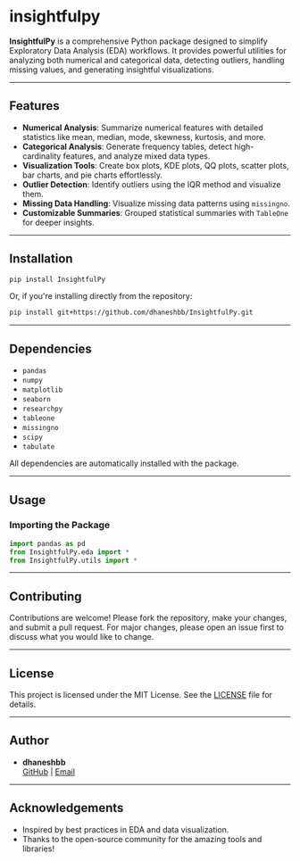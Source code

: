 # insightfulpy

**InsightfulPy** is a comprehensive Python package designed to simplify Exploratory Data Analysis (EDA) workflows. It provides powerful utilities for analyzing both numerical and categorical data, detecting outliers, handling missing values, and generating insightful visualizations.

---

## Features

-  **Numerical Analysis**: Summarize numerical features with detailed statistics like mean, median, mode, skewness, kurtosis, and more.
-  **Categorical Analysis**: Generate frequency tables, detect high-cardinality features, and analyze mixed data types.
-  **Visualization Tools**: Create box plots, KDE plots, QQ plots, scatter plots, bar charts, and pie charts effortlessly.
-  **Outlier Detection**: Identify outliers using the IQR method and visualize them.
-  **Missing Data Handling**: Visualize missing data patterns using `missingno`.
-  **Customizable Summaries**: Grouped statistical summaries with `TableOne` for deeper insights.

---

## Installation

```bash
pip install InsightfulPy
```

Or, if you're installing directly from the repository:

```bash
pip install git+https://github.com/dhaneshbb/InsightfulPy.git
```

---

## Dependencies

- `pandas`
- `numpy`
- `matplotlib`
- `seaborn`
- `researchpy`
- `tableone`
- `missingno`
- `scipy`
- `tabulate`

All dependencies are automatically installed with the package.

---

## Usage

### Importing the Package

```python
import pandas as pd
from InsightfulPy.eda import *
from InsightfulPy.utils import *
```

---

## Contributing

Contributions are welcome! Please fork the repository, make your changes, and submit a pull request. For major changes, please open an issue first to discuss what you would like to change.

---

## License

This project is licensed under the MIT License. See the [LICENSE](LICENSE) file for details.

---

## Author

- **dhaneshbb**  
  [GitHub](https://github.com/dhaneshbb/InsightfulPy) | [Email](dhaneshbb5@gmail.com)

---

## Acknowledgements

- Inspired by best practices in EDA and data visualization.
- Thanks to the open-source community for the amazing tools and libraries!

